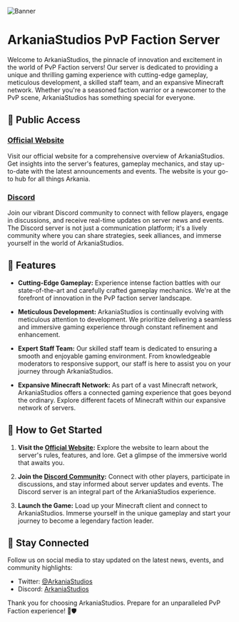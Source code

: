 ![Banner](https://cdn.discordapp.com/attachments/977968129143607367/979215865776050216/banner.png)

# ArkaniaStudios PvP Faction Server

Welcome to ArkaniaStudios, the pinnacle of innovation and excitement in the world of PvP Faction servers! Our server is dedicated to providing a unique and thrilling gaming experience with cutting-edge gameplay, meticulous development, a skilled staff team, and an expansive Minecraft network. Whether you're a seasoned faction warrior or a newcomer to the PvP scene, ArkaniaStudios has something special for everyone.

## 🚀 Public Access

### [Official Website](https://arkaniastudios.com)

Visit our official website for a comprehensive overview of ArkaniaStudios. Get insights into the server's features, gameplay mechanics, and stay up-to-date with the latest announcements and events. The website is your go-to hub for all things Arkania.

### [Discord](https://arkaniastudios.com/discord)

Join our vibrant Discord community to connect with fellow players, engage in discussions, and receive real-time updates on server news and events. The Discord server is not just a communication platform; it's a lively community where you can share strategies, seek alliances, and immerse yourself in the world of ArkaniaStudios.

## 🌟 Features

- **Cutting-Edge Gameplay:** Experience intense faction battles with our state-of-the-art and carefully crafted gameplay mechanics. We're at the forefront of innovation in the PvP faction server landscape.

- **Meticulous Development:** ArkaniaStudios is continually evolving with meticulous attention to development. We prioritize delivering a seamless and immersive gaming experience through constant refinement and enhancement.

- **Expert Staff Team:** Our skilled staff team is dedicated to ensuring a smooth and enjoyable gaming environment. From knowledgeable moderators to responsive support, our staff is here to assist you on your journey through ArkaniaStudios.

- **Expansive Minecraft Network:** As part of a vast Minecraft network, ArkaniaStudios offers a connected gaming experience that goes beyond the ordinary. Explore different facets of Minecraft within our expansive network of servers.

## 📜 How to Get Started

1. **Visit the [Official Website](https://arkaniastudios.com):** Explore the website to learn about the server's rules, features, and lore. Get a glimpse of the immersive world that awaits you.

2. **Join the [Discord Community]([https://arkaniastudios.com/discord](https://discord.gg/qv3xyPcyx3)):** Connect with other players, participate in discussions, and stay informed about server updates and events. The Discord server is an integral part of the ArkaniaStudios experience.

3. **Launch the Game:** Load up your Minecraft client and connect to ArkaniaStudios. Immerse yourself in the unique gameplay and start your journey to become a legendary faction leader.

## 📢 Stay Connected

Follow us on social media to stay updated on the latest news, events, and community highlights:

- Twitter: [@ArkaniaStudios](https://twitter.com/ArkaniaStudios)
- Discord: [ArkaniaStudios]([https://www.instagram.com/arkaniaserver/](https://discord.gg/qv3xyPcyx3))

Thank you for choosing ArkaniaStudios. Prepare for an unparalleled PvP Faction experience! 🏹🛡️
